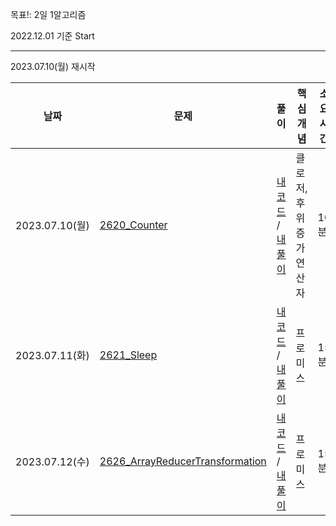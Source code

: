 목표!: 2일 1알고리즘

2022.12.01 기준 Start

---

2023.07.10(월) 재시작

| 날짜 | 문제 | 풀이 | 핵심개념 | 소요시간 |
| --- | --- | --- | --- | --- |
| 2023.07.10(월) | [2620_Counter](https://leetcode.com/problems/counter/) | [내 코드](https://github.com/sjuhan123/1day-1algorithm/blob/master/leetcode/easy/2620_Counter/solve.ts#:~:text=leetcode/easy/2620_Counter-,solve,-.ts) / [내 풀이](https://github.com/sjuhan123/1day-1algorithm/blob/master/leetcode/easy/2620_Counter/%ED%92%80%EC%9D%B4%EA%B3%BC%EC%A0%95.md#:~:text=solve.ts-,%ED%92%80%EC%9D%B4%EA%B3%BC%EC%A0%95,-.md) | 클로저, 후위 증가 연산자 | 10분 |
| 2023.07.11(화) | [2621_Sleep](https://leetcode.com/problems/sleep/description/) | [내 코드]() / [내 풀이]() | 프로미스 | 15분 |
| 2023.07.12(수) | [2626_ArrayReducerTransformation](https://leetcode.com/problems/array-reduce-transformation/) | [내 코드]() / [내 풀이]() | 프로미스 | 15분 |
